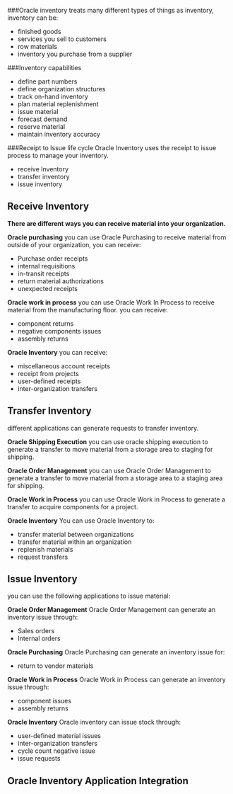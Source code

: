 ###Oracle inventory treats many different types of things as inventory, inventory can be:

- finished goods
- services you sell to customers
- row materials
- inventory you purchase from a supplier

###Inventory capabilities

- define part numbers
- define organization structures
- track on-hand inventory
- plan material replenishment
- issue material
- forecast demand
- reserve material
- maintain inventory accuracy

###Receipt to Issue life cycle
Oracle Inventory uses the receipt to issue process to manage your inventory.

- receive Inventory
- transfer inventory
- issue inventory


Receive Inventory
-------

**There are different ways you can receive material into your organization.**

**Oracle purchasing** 
you can use Oracle Purchasing to receive material from outside of your organization, you can receive:

- Purchase order receipts
- internal requisitions
- in-transit receipts
- return material authorizations
- unexpected receipts

**Oracle work in process**
you can use Oracle Work In Process to receive material from the manufacturing floor. you can receive:

- component returns
- negative components issues
- assembly returns

**Oracle Inventory**
you can receive:

- miscellaneous account receipts
- receipt from projects
- user-defined receipts
- inter-organization transfers


Transfer Inventory
--------

different applications can generate requests to transfer inventory.

**Oracle Shipping Execution**
you can use oracle shipping execution to generate a transfer to move material from a storage area to staging for shipping.

**Oracle Order Management**
you can use Oracle Order Management to generate a transfer to move material from a storage area to a staging area for shipping.

**Oracle Work in Process**
you can use Oracle Work in Process to generate a transfer to acquire components for a project.

**Oracle Inventory**
You can use Oracle Inventory to:

- transfer material between organizations
- transfer material within an organization
- replenish materials
- request transfers



Issue Inventory
--------

you can use the following applications to issue material:

**Oracle Order Management**
Oracle Order Management can generate an inventory issue through:

- Sales orders
- Internal orders

**Oracle Purchasing**
Oracle Purchasing can generate an inventory issue for:

- return to vendor materials

**Oracle Work in Process**
Oracle Work in Process can generate an inventory issue through:

- component issues
- assembly returns

**Oracle Inventory**
Oracle inventory can issue stock through:

- user-defined material issues
- inter-organization transfers
- cycle count negative issue
- issue requests



Oracle Inventory Application Integration
-----------
